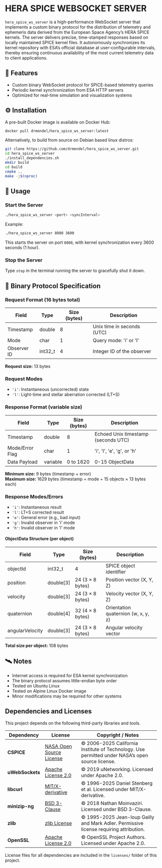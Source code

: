 # HERA SPICE WEBSOCKET SERVER

`hera_spice_ws_server` is a high-performance WebSocket server that
implements a custom binary protocol for the distribution of telemetry
and ephemeris data derived from the European Space Agency’s HERA SPICE
kernels. The server delivers precise, time-stamped responses based on
locally maintained SPICE kernel files. It autonomously synchronizes
its kernel repository with ESA’s official database at user-configurable
intervals, thereby ensuring continuous availability of the most current
telemetry data to client applications.

## 🚀 Features

- Custom binary WebSocket protocol for SPICE-based telemetry queries  
- Periodic kernel synchronization from ESA HTTP servers
- Optimized for real-time simulation and visualization systems  

## ⚙️ Installation

A pre-built Docker image is available on Docker Hub:

```bash
docker pull drmendel/hera_spice_ws_server:latest
```

Alternatively, to build from source on Debian based linux distros:

```bash
git clone https://github.com/drmendel/hera_spice_ws_server.git
cd hera_spice_ws_server
./install_dependencies.sh
mkdir build
cd build
cmake ..
make -j$(nproc)
```

## 🧭 Usage

### Start the Server

```bash
./hera_spice_ws_server <port> <syncInterval>
```

Example:

```bash
./hera_spice_ws_server 8080 3600
```

This starts the server on port `8080`, with kernel synchronization every 3600 seconds (1 hour).

### Stop the Server

Type `stop` in the terminal running the server to gracefully shut it down.

## 📡 Binary Protocol Specification

### Request Format (16 bytes total)

| Field        | Type     | Size (bytes) | Description                            |
|--------------|----------|--------------|----------------------------------------|
| Timestamp    | double   | 8            | Unix time in seconds (UTC)            |
| Mode         | char     | 1            | Query mode: 'i' or 'l'                |
| Observer ID  | int32_t  | 4            | Integer ID of the observer            |

**Request size:** 13 bytes

### Request Modes

- `'i'`: Instantaneous (uncorrected) state  
- `'l'`: Light-time and stellar aberration corrected (LT+S)  

### Response Format (variable size)

| Field           | Type     | Size (bytes)     | Description                            |
|-----------------|----------|------------------|--------------------------------------|
| Timestamp       | double   | 8                | Echoed Unix timestamp (seconds UTC) |
| Mode/Error Flag | char     | 1                | 'i', 'l', 'e', 'g', or 'h'  |
| Data Payload    | variable | 0 to 1620        | 0-15 ObjectData

**Minimum size:** 9 bytes (timestamp + error)  
**Maximum size:** 1629 bytes (timestamp + mode + 15 objects × 13 bytes each)

### Response Modes/Errors

- `'i'`: Instantaneous result
- `'l'`: LT+S corrected result
- `'e'`: General error (e.g., bad input)
- `'g'`: Invalid observer in 'i' mode  
- `'h'`: Invalid observer in 'l' mode  

#### ObjectData Structure (per object)

| Field           | Type      | Size (bytes)     | Description                   |
|-----------------|-----------|------------------|-------------------------------|
| objectId        | int32_t   | 4                | SPICE object identifier        |
| position        | double[3] | 24 (3 × 8 bytes) | Position vector (X, Y, Z)      |
| velocity        | double[3] | 24 (3 × 8 bytes) | Velocity vector (X, Y, Z)      |
| quaternion      | double[4] | 32 (4 × 8 bytes) | Orientation quaternion (w, x, y, z) |
| angularVelocity | double[3] | 24 (3 × 8 bytes) | Angular velocity vector         |

**Total size per object:** 108 bytes

## 🛰️ Notes

- Internet access is required for ESA kernel synchronization
- The binary protocol assumes little-endian byte order
- Tested on Ubuntu Linux
- Tested on Alpine Linux Docker image
- Minor modifications may be required for other systems

## Dependencies and Licenses

This project depends on the following third-party libraries and tools.

| Dependency   | License                                | Copyright / Notes                                               |
|--------------|--------------------------------------|----------------------------------------------------------------|
| **CSPICE**   | [NASA Open Source License](https://naif.jpl.nasa.gov/naif/rules.html) | © 2006-2025 California Institute of Technology. Use permitted under NASA’s open source license. |
| **uWebSockets** | [Apache License 2.0](https://github.com/uNetworking/uWebSockets/blob/master/LICENSE) | © 2019 uNetworking. Licensed under Apache 2.0.                 |
| **libcurl**  | [MIT/X-derivative](https://curl.se/docs/copyright.html) | © 1996-2025 Daniel Stenberg et al. Licensed under MIT/X-derivative. |
| **minizip-ng** | [BSD 3-Clause](https://github.com/nmoinvaz/minizip/blob/master/LICENSE) | © 2018 Nathan Moinvaziri. Licensed under BSD 3-Clause.          |
| **zlib**     | [zlib License](https://www.zlib.net/zlib_license.html) | © 1995-2025 Jean-loup Gailly and Mark Adler. Permissive license requiring attribution. |
| **OpenSSL**  | [Apache License 2.0](https://www.openssl.org/source/license.html) | © OpenSSL Project Authors. Licensed under Apache 2.0.           |

License files for all dependencies are included in the `licenses/` folder of this project.
